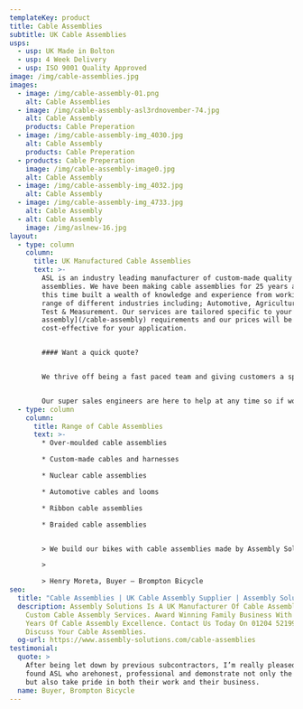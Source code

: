 ```yaml
---
templateKey: product
title: Cable Assemblies
subtitle: UK Cable Assemblies
usps:
  - usp: UK Made in Bolton
  - usp: 4 Week Delivery
  - usp: ISO 9001 Quality Approved
image: /img/cable-assemblies.jpg
images:
  - image: /img/cable-assembly-01.png
    alt: Cable Assemblies
  - image: /img/cable-assembly-asl3rdnovember-74.jpg
    alt: Cable Assembly
    products: Cable Preperation
  - image: /img/cable-assembly-img_4030.jpg
    alt: Cable Assembly
    products: Cable Preperation
  - products: Cable Preperation
    image: /img/cable-assembly-image0.jpg
    alt: Cable Assembly
  - image: /img/cable-assembly-img_4032.jpg
    alt: Cable Assembly
  - image: /img/cable-assembly-img_4733.jpg
    alt: Cable Assembly
  - alt: Cable Assembly
    image: /img/aslnew-16.jpg
layout:
  - type: column
    column:
      title: UK Manufactured Cable Assemblies
      text: >-
        ASL is an industry leading manufacturer of custom-made quality cable
        assemblies. We have been making cable assemblies for 25 years and over
        this time built a wealth of knowledge and experience from working with a
        range of different industries including; Automotive, Agriculture and
        Test & Measurement. Our services are tailored specific to your [cable
        assembly](/cable-assembly) requirements and our prices will be
        cost-effective for your application.


        #### Want a quick quote?


        We thrive off being a fast paced team and giving customers a speedy service. Email your [custom cable assembly](www.assembly-solutions.com/cable-assembly) drawings to enquiry@assembly-solutions.com and we’ll be straight back to you with prices. 


        Our super sales engineers are here to help at any time so if would like to chat with us about your cable assemblies, call  01204 521999 and let’s get started!
  - type: column
    column:
      title: Range of Cable Assemblies
      text: >-
        * Over-moulded cable assemblies

        * Custom-made cables and harnesses

        * Nuclear cable assemblies

        * Automotive cables and looms  

        * Ribbon cable assemblies

        * Braided cable assemblies


        > We build our bikes with cable assemblies made by Assembly Solutions as their quality is first class and deliveries are always on time, which is vital for our fast moving production lines! The sales and engineering team are an absolute pleasure to deal with, very friendly and quick to respond to any technical changes and quotations. It's very easy to say that ASL are one of our best suppliers!

        >

        > Henry Moreta, Buyer – Brompton Bicycle
seo:
  title: "Cable Assemblies | UK Cable Assembly Supplier | Assembly Solutions "
  description: Assembly Solutions Is A UK Manufacturer Of Cable Assemblies And
    Custom Cable Assembly Services. Award Winning Family Business With Over 25
    Years Of Cable Assembly Excellence. Contact Us Today On 01204 521999 To
    Discuss Your Cable Assemblies.
  og-url: https://www.assembly-solutions.com/cable-assemblies
testimonial:
  quote: >
    After being let down by previous subcontractors, I’m really pleased to have
    found ASL who arehonest, professional and demonstrate not only the know-how,
    but also take pride in both their work and their business.
  name: Buyer, Brompton Bicycle
---
```

